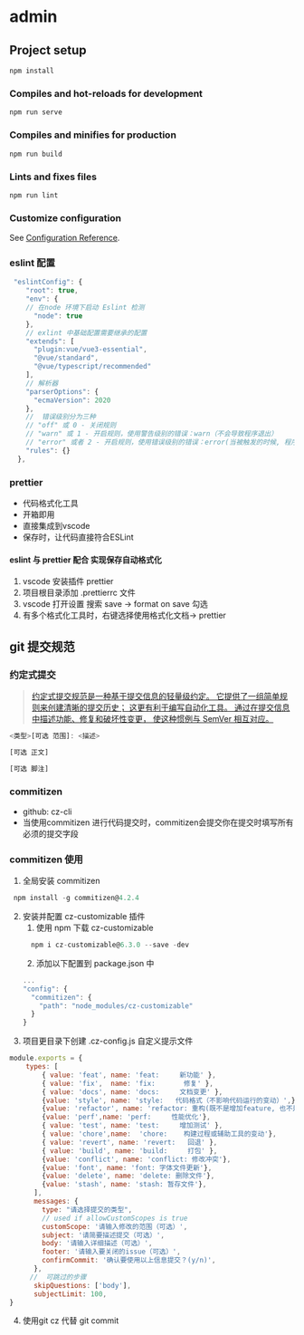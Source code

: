 # admin

## Project setup
```
npm install
```

### Compiles and hot-reloads for development
```
npm run serve
```

### Compiles and minifies for production
```
npm run build
```

### Lints and fixes files
```
npm run lint
```

### Customize configuration
See [Configuration Reference](https://cli.vuejs.org/config/).

### eslint 配置

``` JavaScript
 "eslintConfig": {
    "root": true,
    "env": {
    // 在node 环境下启动 Eslint 检测
      "node": true
    },
    // exlint 中基础配置需要继承的配置
    "extends": [
      "plugin:vue/vue3-essential",
      "@vue/standard",
      "@vue/typescript/recommended"
    ],
    // 解析器
    "parserOptions": {
      "ecmaVersion": 2020
    },
    //  错误级别分为三种
    // "off" 或 0 - 关闭规则
    // "warn" 或 1 - 开启规则，使用警告级别的错误：warn（不会导致程序退出）
    // "error" 或者 2 - 开启规则，使用错误级别的错误：error(当被触发的时候, 程序会退出)
    "rules": {}
  },
```

### prettier
- 代码格式化工具
- 开箱即用
- 直接集成到vscode
- 保存时，让代码直接符合ESLint

#### eslint 与 prettier 配合 实现保存自动格式化
1. vscode 安装插件 prettier
2. 项目根目录添加 .prettierrc 文件
3. vscode 打开设置 搜索 save -> format on save 勾选
4. 有多个格式化工具时，右键选择使用格式化文档-> prettier

## git 提交规范
### 约定式提交
 > [约定式提交规范是一种基于提交信息的轻量级约定。 它提供了一组简单规则来创建清晰的提交历史； 这更有利于编写自动化工具。 通过在提交信息中描述功能、修复和破坏性变更， 使这种惯例与 SemVer 相互对应。](https://www.conventionalcommits.org/zh-hans/v1.0.0/)

 ``` JavaScript
<类型>[可选 范围]: <描述>

[可选 正文]

[可选 脚注]
 ```
### commitizen
- github: cz-cli
- 当使用commitizen 进行代码提交时，commitizen会提交你在提交时填写所有必须的提交字段
### commitizen 使用
1. 全局安装 commitizen

``` JavaScript
 npm install -g commitizen@4.2.4
```

2. 安装并配置 cz-customizable 插件
   1. 使用 npm 下载 cz-customizable
    ``` JavaScript
      npm i cz-customizable@6.3.0 --save -dev
    ```
    2. 添加以下配置到 package.json 中
   ``` JavaScript
   ...
   "config": {
     "commitizen": {
       "path": "node_modules/cz-customizable"
     }
   }
   ```
3. 项目更目录下创建 .cz-config.js 自定义提示文件
``` JavaScript
module.exports = {
    types: [
        { value: 'feat', name: 'feat:     新功能' },
        { value: 'fix',  name: 'fix:       修复' },
        { value: 'docs', name: 'docs:     文档变更' },
        {value: 'style', name: 'style:   代码格式（不影响代码运行的变动）',},
        {value: 'refactor', name: 'refactor: 重构(既不是增加feature, 也不是修复bug)'},
        {value: 'perf',name: 'perf:     性能优化'},
        { value: 'test', name: 'test:     增加测试' },
        { value: 'chore',name:  'chore:    构建过程或辅助工具的变动'},
        { value: 'revert', name: 'revert:   回退' },
        { value: 'build', name: 'build:     打包' },
        {value: 'conflict', name: 'conflict: 修改冲突'},
        {value: 'font', name: 'font: 字体文件更新'},
        {value: 'delete', name: 'delete: 删除文件'},
        {value: 'stash', name: 'stash: 暂存文件'},
      ],
      messages: {
        type: "请选择提交的类型",
        // used if allowCustomScopes is true
        customScope: '请输入修改的范围（可选）',
        subject: '请简要描述提交（可选）',
        body: '请输入详细描述（可选）',
        footer: '请输入要关闭的issue（可选）',
        confirmCommit: '确认要使用以上信息提交？(y/n)',
      },
     //  可跳过的步骤
      skipQuestions: ['body'],
      subjectLimit: 100,
}
```
4. 使用git cz 代替 git commit  